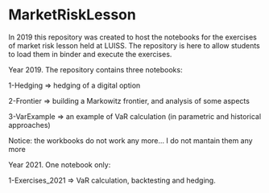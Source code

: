 # MarketRiskLesson
In 2019 this repository was created to host the notebooks for the exercises of market risk lesson held at LUISS.
The repository is here to allow students to load them in binder and execute the exercises.

Year 2019. The repository contains three notebooks:

1-Hedging => hedging of a digital option

2-Frontier => building a Markowitz frontier, and analysis of some aspects

3-VarExample => an example of VaR calculation (in parametric and historical approaches)

Notice: the workbooks do not work any more... I do not mantain them any more

Year 2021. One notebook only:

1-Exercises_2021 => VaR calculation, backtesting and hedging.
